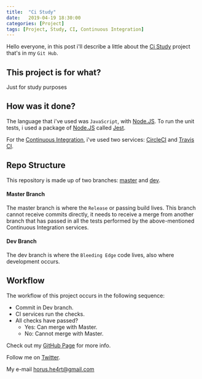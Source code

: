 ```yaml
---
title:  "Ci Study"
date:   2019-04-19 18:30:00
categories: [Project]
tags: [Project, Study, CI, Continuous Integration]
---
```

Hello everyone, in this post i'll describe a little about the [Ci Study](https://github.com/thiago-rezende/ci-study) project that's in my ``Git Hub``.

## This project is for what?
Just for study purposes

## How was it done?
The language that i've used was ``JavaScript``, with [Node.JS](https://nodejs.org/). To run the unit tests, i used a package of [Node.JS](https://nodejs.org/) called [Jest](https://jestjs.io/).

For the [Continuous Integration](https://en.wikipedia.org/wiki/Continuous_integration), i've used two services: [CircleCI](https://circleci.com) and [Travis CI](https://travis-ci.org/).

## Repo Structure
This repository is made up of two branches: [master](https://github.com/thiago-rezende/ci-study/tree/master) and [dev](https://github.com/thiago-rezende/ci-study/tree/dev).

#### Master Branch
The master branch is where the ``Release`` or passing build lives. This branch cannot receive commits directly, it needs to receive a merge from another branch that has passed in all the tests performed by the above-mentioned Continuous Integration services.

#### Dev Branch
The dev branch is where the ``Bleeding Edge`` code lives, also where development occurs.

## Workflow
The workflow of this project occurs in the following sequence:

- Commit in Dev branch.
- CI services run the checks.
- All checks have passed?
  - Yes: Can merge with Master.
  - No: Cannot merge with Master.


Check out my [GitHub Page][github] for more info.

Follow me on [Twitter][twitter].

My e-mail [horus.he4rt@gmail.com][e-mail]

[github]:      https://www.github.com/thiago-rezende
[twitter]:     http://twitter.com/HorusHe4rt
[e-mail]:      mailto:horus.he4rt@gmail.com
